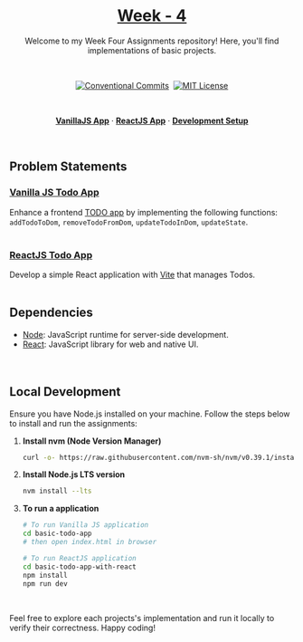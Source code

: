 <a href="./">
  <h1 align="center">Week - 4</h1>
</a>

<p align="center">
  Welcome to my Week Four Assignments repository! Here, you'll find implementations of basic projects.
</p>
<br>

<div align="center">

[![Conventional Commits](https://img.shields.io/badge/Conventional%20Commits-1.0.0-%23FE5196?logo=conventionalcommits&logoColor=white)](https://conventionalcommits.org)&nbsp; [![MIT License](https://img.shields.io/badge/License-MIT-green.svg)](https://choosealicense.com/licenses/mit/)

</div>
<br>

<p align="center">
  <a href="#vanilla-js-todo-app"><strong>VanillaJS App</strong></a> ·
  <a href="#reactjs-todo-app"><strong>ReactJS App</strong></a> ·
  <a href="#local-development"><strong>Development Setup</strong></a>
</p>
<br>

## Problem Statements

### [Vanilla JS Todo App](./basic-todo-app/README.md)

Enhance a frontend [TODO app](./basic-todo-app/index.html) by implementing the following functions: `addTodoToDom`, `removeTodoFromDom`, `updateTodoInDom`, `updateState`.
<br><br>

### [ReactJS Todo App](./basic-todo-app-with-react/README.md)

Develop a simple React application with [Vite](https://vitejs.dev/) that manages Todos.
<br><br>

## Dependencies

- [Node](https://nodejs.org/): JavaScript runtime for server-side development.
- [React](https://react.dev/): JavaScript library for web and native UI.
<br><br><br>

## Local Development

Ensure you have Node.js installed on your machine. Follow the steps below to install and run the assignments:

1. **Install nvm (Node Version Manager)**

   ```bash
   curl -o- https://raw.githubusercontent.com/nvm-sh/nvm/v0.39.1/install.sh | bash
   ```

2. **Install Node.js LTS version**

   ```bash
   nvm install --lts
   ```

3. **To run a application**

   ```bash
   # To run Vanilla JS application
   cd basic-todo-app
   # then open index.html in browser

   # To run ReactJS application
   cd basic-todo-app-with-react
   npm install
   npm run dev
   ```
   </br>

Feel free to explore each projects's implementation and run it locally to verify their correctness.
Happy coding!
